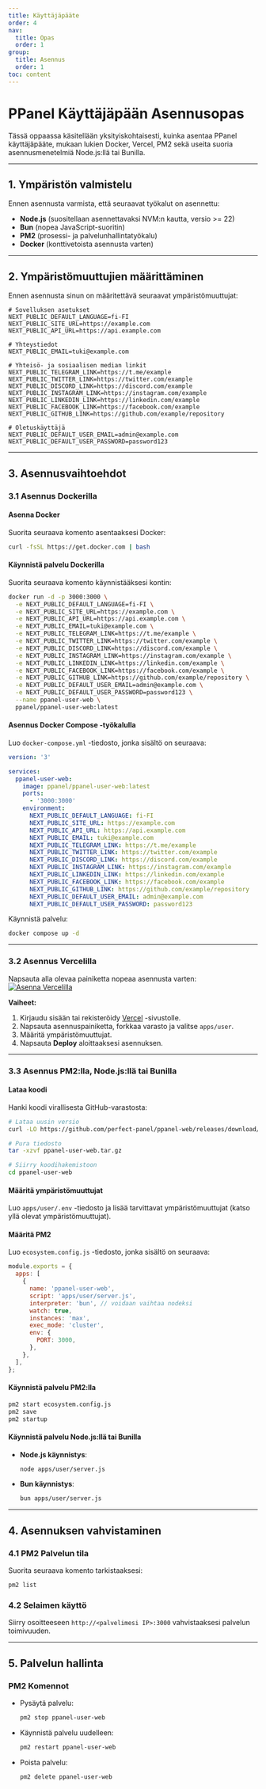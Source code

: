 ```yaml
---
title: Käyttäjäpääte
order: 4
nav:
  title: Opas
  order: 1
group:
  title: Asennus
  order: 1
toc: content
---
```


# **PPanel Käyttäjäpään Asennusopas**

Tässä oppaassa käsitellään yksityiskohtaisesti, kuinka asentaa PPanel käyttäjäpääte, mukaan lukien Docker, Vercel, PM2 sekä useita suoria asennusmenetelmiä Node.js:llä tai Bunilla.

---

## **1. Ympäristön valmistelu**

Ennen asennusta varmista, että seuraavat työkalut on asennettu:

- **Node.js** (suositellaan asennettavaksi NVM:n kautta, versio >= 22)
- **Bun** (nopea JavaScript-suoritin)
- **PM2** (prosessi- ja palvelunhallintatyökalu)
- **Docker** (konttivetoista asennusta varten)

---

## **2. Ympäristömuuttujien määrittäminen**

Ennen asennusta sinun on määritettävä seuraavat ympäristömuuttujat:

```env
# Sovelluksen asetukset
NEXT_PUBLIC_DEFAULT_LANGUAGE=fi-FI
NEXT_PUBLIC_SITE_URL=https://example.com
NEXT_PUBLIC_API_URL=https://api.example.com

# Yhteystiedot
NEXT_PUBLIC_EMAIL=tuki@example.com

# Yhteisö- ja sosiaalisen median linkit
NEXT_PUBLIC_TELEGRAM_LINK=https://t.me/example
NEXT_PUBLIC_TWITTER_LINK=https://twitter.com/example
NEXT_PUBLIC_DISCORD_LINK=https://discord.com/example
NEXT_PUBLIC_INSTAGRAM_LINK=https://instagram.com/example
NEXT_PUBLIC_LINKEDIN_LINK=https://linkedin.com/example
NEXT_PUBLIC_FACEBOOK_LINK=https://facebook.com/example
NEXT_PUBLIC_GITHUB_LINK=https://github.com/example/repository

# Oletuskäyttäjä
NEXT_PUBLIC_DEFAULT_USER_EMAIL=admin@example.com
NEXT_PUBLIC_DEFAULT_USER_PASSWORD=password123
```

---

## **3. Asennusvaihtoehdot**

### **3.1 Asennus Dockerilla**

#### Asenna Docker

Suorita seuraava komento asentaaksesi Docker:

```bash
curl -fsSL https://get.docker.com | bash
```

#### Käynnistä palvelu Dockerilla

Suorita seuraava komento käynnistääksesi kontin:

```bash
docker run -d -p 3000:3000 \
  -e NEXT_PUBLIC_DEFAULT_LANGUAGE=fi-FI \
  -e NEXT_PUBLIC_SITE_URL=https://example.com \
  -e NEXT_PUBLIC_API_URL=https://api.example.com \
  -e NEXT_PUBLIC_EMAIL=tuki@example.com \
  -e NEXT_PUBLIC_TELEGRAM_LINK=https://t.me/example \
  -e NEXT_PUBLIC_TWITTER_LINK=https://twitter.com/example \
  -e NEXT_PUBLIC_DISCORD_LINK=https://discord.com/example \
  -e NEXT_PUBLIC_INSTAGRAM_LINK=https://instagram.com/example \
  -e NEXT_PUBLIC_LINKEDIN_LINK=https://linkedin.com/example \
  -e NEXT_PUBLIC_FACEBOOK_LINK=https://facebook.com/example \
  -e NEXT_PUBLIC_GITHUB_LINK=https://github.com/example/repository \
  -e NEXT_PUBLIC_DEFAULT_USER_EMAIL=admin@example.com \
  -e NEXT_PUBLIC_DEFAULT_USER_PASSWORD=password123 \
  --name ppanel-user-web \
  ppanel/ppanel-user-web:latest
```

#### Asennus Docker Compose -työkalulla

Luo `docker-compose.yml` -tiedosto, jonka sisältö on seuraava:

```yaml
version: '3'

services:
  ppanel-user-web:
    image: ppanel/ppanel-user-web:latest
    ports:
      - '3000:3000'
    environment:
      NEXT_PUBLIC_DEFAULT_LANGUAGE: fi-FI
      NEXT_PUBLIC_SITE_URL: https://example.com
      NEXT_PUBLIC_API_URL: https://api.example.com
      NEXT_PUBLIC_EMAIL: tuki@example.com
      NEXT_PUBLIC_TELEGRAM_LINK: https://t.me/example
      NEXT_PUBLIC_TWITTER_LINK: https://twitter.com/example
      NEXT_PUBLIC_DISCORD_LINK: https://discord.com/example
      NEXT_PUBLIC_INSTAGRAM_LINK: https://instagram.com/example
      NEXT_PUBLIC_LINKEDIN_LINK: https://linkedin.com/example
      NEXT_PUBLIC_FACEBOOK_LINK: https://facebook.com/example
      NEXT_PUBLIC_GITHUB_LINK: https://github.com/example/repository
      NEXT_PUBLIC_DEFAULT_USER_EMAIL: admin@example.com
      NEXT_PUBLIC_DEFAULT_USER_PASSWORD: password123
```

Käynnistä palvelu:

```bash
docker compose up -d
```

---

### **3.2 Asennus Vercelilla**

Napsauta alla olevaa painiketta nopeaa asennusta varten:
[![Asenna Vercelilla](https://vercel.com/button)](https://vercel.com/new/clone?demo-description=PPanel%20on%20puhdas%2C%20ammattimainen%2C%20ja%20täydellinen%20avoin%20lähdekoodi%20proxy%20paneeli%20työkalu%2C%20suunniteltu%20olemaan%20ihanteellinen%20valinta%20oppimiseen%20ja%20käytännön%20käyttöön&demo-image=https%3A%2F%2Furlscan.io%2Fliveshot%2F%3Fwidth%3D1920%26height%3D1080%26url%3Dhttps%3A%2F%2Fuser.ppanel.dev&demo-title=PPanel%20Käyttäjäpääte&demo-url=https%3A%2F%2Fuser.ppanel.dev%2F&from=.&project-name=ppanel-user-web&repository-name=ppanel-web&repository-url=https%3A%2F%2Fgithub.com%2Fperfect-panel%2Fppanel-web&root-directory=apps%2Fuser&skippable-integrations=1)

**Vaiheet:**

1. Kirjaudu sisään tai rekisteröidy [Vercel](https://vercel.com/) -sivustolle.
2. Napsauta asennuspainiketta, forkkaa varasto ja valitse `apps/user`.
3. Määritä ympäristömuuttujat.
4. Napsauta **Deploy** aloittaaksesi asennuksen.

---

### **3.3 Asennus PM2:lla, Node.js:llä tai Bunilla**

#### Lataa koodi

Hanki koodi virallisesta GitHub-varastosta:

```bash
# Lataa uusin versio
curl -LO https://github.com/perfect-panel/ppanel-web/releases/download/v1.0.0/ppanel-user-web.tar.gz

# Pura tiedosto
tar -xzvf ppanel-user-web.tar.gz

# Siirry koodihakemistoon
cd ppanel-user-web
```

#### Määritä ympäristömuuttujat

Luo `apps/user/.env` -tiedosto ja lisää tarvittavat ympäristömuuttujat (katso yllä olevat ympäristömuuttujat).

#### Määritä PM2

Luo `ecosystem.config.js` -tiedosto, jonka sisältö on seuraava:

```javascript
module.exports = {
  apps: [
    {
      name: 'ppanel-user-web',
      script: 'apps/user/server.js',
      interpreter: 'bun', // voidaan vaihtaa nodeksi
      watch: true,
      instances: 'max',
      exec_mode: 'cluster',
      env: {
        PORT: 3000,
      },
    },
  ],
};
```

#### Käynnistä palvelu PM2:lla

```bash
pm2 start ecosystem.config.js
pm2 save
pm2 startup
```

#### Käynnistä palvelu Node.js:llä tai Bunilla

- **Node.js käynnistys**:
  ```bash
  node apps/user/server.js
  ```
- **Bun käynnistys**:
  ```bash
  bun apps/user/server.js
  ```

---

## **4. Asennuksen vahvistaminen**

### **4.1 PM2 Palvelun tila**

Suorita seuraava komento tarkistaaksesi:

```bash
pm2 list
```

### **4.2 Selaimen käyttö**

Siirry osoitteeseen `http://<palvelimesi IP>:3000` vahvistaaksesi palvelun toimivuuden.

---

## **5. Palvelun hallinta**

### **PM2 Komennot**

- Pysäytä palvelu:
  ```bash
  pm2 stop ppanel-user-web
  ```
- Käynnistä palvelu uudelleen:
  ```bash
  pm2 restart ppanel-user-web
  ```
- Poista palvelu:
  ```bash
  pm2 delete ppanel-user-web
  ```
